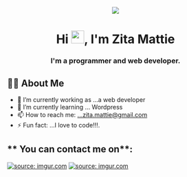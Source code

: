 <p align="center">
<img src="https://i.imgur.com/xWraocw.png" />
 </p>

<h1 align="center">Hi <img src="https://raw.githubusercontent.com/MartinHeinz/MartinHeinz/master/wave.gif" width="30px">, I'm Zita Mattie</h1>
<h3 align="center">I'm a programmer and web developer.</h3>
</p>

## 🙋‍♂️ **About Me**
- 🔭 I’m currently working as ...a web developer
- 🌱 I’m currently learning ... Wordpress
- 📫 How to reach me: ...zita.mattie@gmail.com
- ⚡ Fun fact: ...I love to code!!!.

## ** You can contact me on**:
<P align="left" stlyle="margin-left:20px">
<a href="https://imgur.com/90c54aR"><img width"40px"src="https://i.imgur.com/90c54aR.png" title="source: imgur.com" /></a>
<a href="https://imgur.com/Dldf474"><img width"40px"src="https://i.imgur.com/Dldf474.png" title="source: imgur.com" /></a>
 
 
</P>

